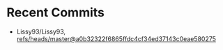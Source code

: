 # Recent Commits

<!-- START gadpp -->
- Lissy93/Lissy93, [refs/heads/master@a0b32322f6865ffdc4cf34ed37143c0eae580275](https://github.com/Lissy93/Lissy93/commit/a0b32322f6865ffdc4cf34ed37143c0eae580275)
